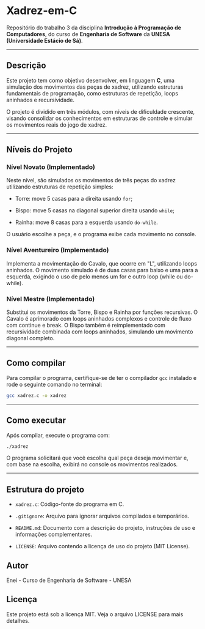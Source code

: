 # Xadrez-em-C

Repositório do trabalho 3 da disciplina **Introdução à Programação de Computadores**, do curso de **Engenharia de Software** da **UNESA (Universidade Estácio de Sá)**.

---

## Descrição

Este projeto tem como objetivo desenvolver, em linguagem **C**, uma simulação dos movimentos das peças de xadrez, utilizando estruturas fundamentais de programação, como estruturas de repetição, loops aninhados e recursividade.

O projeto é dividido em três módulos, com níveis de dificuldade crescente, visando consolidar os conhecimentos em estruturas de controle e simular os movimentos reais do jogo de xadrez.

---

## Níveis do Projeto

### Nível Novato (Implementado)

Neste nível, são simulados os movimentos de três peças do xadrez utilizando estruturas de repetição simples:

- Torre: move 5 casas para a direita usando `for`;

- Bispo: move 5 casas na diagonal superior direita usando `while`;

- Rainha: move 8 casas para a esquerda usando `do-while`.

O usuário escolhe a peça, e o programa exibe cada movimento no console.

### Nível Aventureiro (Implementado)

Implementa a movimentação do Cavalo, que ocorre em "L", utilizando loops aninhados. O movimento simulado é de duas casas para baixo e uma para a esquerda, exigindo o uso de pelo menos um for e outro loop (while ou do-while).

### Nível Mestre (Implementado)

Substitui os movimentos da Torre, Bispo e Rainha por funções recursivas. O Cavalo é aprimorado com loops aninhados complexos e controle de fluxo com continue e break. O Bispo também é reimplementado com recursividade combinada com loops aninhados, simulando um movimento diagonal completo.

---

## Como compilar

Para compilar o programa, certifique-se de ter o compilador `gcc` instalado e rode o seguinte comando no terminal:

```bash
gcc xadrez.c -o xadrez
```

---

## Como executar

Após compilar, execute o programa com:

```bash
./xadrez
```

O programa solicitará que você escolha qual peça deseja movimentar e, com base na escolha, exibirá no console os movimentos realizados.

---

## Estrutura do projeto

- `xadrez.c`: Código-fonte do programa em C.

- `.gitignore`: Arquivo para ignorar arquivos compilados e temporários.

- `README.md`: Documento com a descrição do projeto, instruções de uso e informações complementares.

- `LICENSE`: Arquivo contendo a licença de uso do projeto (MIT License).

## Autor

Enei - Curso de Engenharia de Software - UNESA

## Licença

Este projeto está sob a licença MIT. Veja o arquivo LICENSE para mais detalhes.
